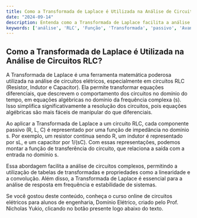 ```yaml
---
title: Como a Transformada de Laplace é Utilizada na Análise de Circuitos RLC?
date: "2024-09-14"
description: Entenda como a Transformada de Laplace facilita a análise de circuitos RLC em engenharia elétrica.
keywords: ['análise', 'RLC', 'Função', 'Transformada', 'passivo', 'Avançada', 'tabela']
---
```


## Como a Transformada de Laplace é Utilizada na Análise de Circuitos RLC?

A Transformada de Laplace é uma ferramenta matemática poderosa utilizada na análise de circuitos elétricos, especialmente em circuitos RLC (Resistor, Indutor e Capacitor). Ela permite transformar equações diferenciais, que descrevem o comportamento dos circuitos no domínio do tempo, em equações algébricas no domínio da frequência complexa (s). Isso simplifica significativamente a resolução dos circuitos, pois equações algébricas são mais fáceis de manipular do que diferenciais.

Ao aplicar a Transformada de Laplace a um circuito RLC, cada componente passivo (R, L, C) é representado por uma função de impedância no domínio s. Por exemplo, um resistor continua sendo R, um indutor é representado por sL, e um capacitor por 1/(sC). Com essas representações, podemos montar a função de transferência do circuito, que relaciona a saída com a entrada no domínio s.

Essa abordagem facilita a análise de circuitos complexos, permitindo a utilização de tabelas de transformadas e propriedades como a linearidade e a convolução. Além disso, a Transformada de Laplace é essencial para a análise de resposta em frequência e estabilidade de sistemas.

Se você gostou deste conteúdo, conheça o curso online de circuitos elétricos para alunos de engenharia, Domínio Elétrico, criado pelo Prof. Nicholas Yukio, clicando no botão presente logo abaixo do texto.
